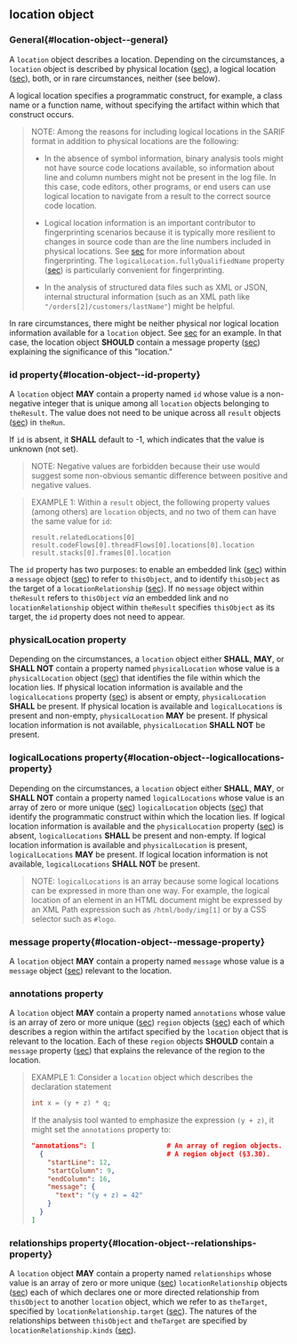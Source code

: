 ## location object

### General{#location-object--general}

A `location` object describes a location. Depending on the circumstances, a `location` object is described by physical location ([sec](#physicallocation-object)), a logical location ([sec](#logicallocation-object)), both, or in rare circumstances, neither (see below).

A logical location specifies a programmatic construct, for example, a class name or a function name, without specifying the artifact within which that construct occurs.

> NOTE: Among the reasons for including logical locations in the SARIF format in addition to physical locations are the following:
> 
> - In the absence of symbol information, binary analysis tools might not have source code locations available, so information about line and column numbers might not be present in the log file. In this case, code editors, other programs, or end users can use logical location to navigate from a result to the correct source code location.
> 
> - Logical location information is an important contributor to fingerprinting scenarios because it is typically more resilient to changes in source code than are the line numbers included in physical locations. See [sec](#normative-use-of-fingerprints-by-result-management-systems) for more information about fingerprinting. The `logicalLocation.fullyQualifiedName` property ([sec](#logicallocation-object--fullyqualifiedname-property)) is particularly convenient for fingerprinting.
> 
> - In the analysis of structured data files such as XML or JSON, internal structural information (such as an XML path like `"/orders[2]/customers/lastName"`) might be helpful.

In rare circumstances, there might be neither physical nor logical location information available for a `location` object. See [sec](#threadflowlocation-object) for an example. In that case, the location object **SHOULD** contain a message property ([sec](#location-object--message-property)) explaining the significance of this "location."

### id property{#location-object--id-property}

A `location` object **MAY** contain a property named `id` whose value is a non-negative integer that is unique among all `location` objects belonging to `theResult`. The value does not need to be unique across all `result` objects ([sec](#result-object)) in `theRun`.

If `id` is absent, it **SHALL** default to -1, which indicates that the value is unknown (not set).

> NOTE: Negative values are forbidden because their use would suggest some non-obvious semantic difference between positive and negative values.

> EXAMPLE 1: Within a `result` object, the following property values (among others) are `location` objects, and no two of them can have the same value for `id`:
> 
>     result.relatedLocations[0]
>     result.codeFlows[0].threadFlows[0].locations[0].location
>     result.stacks[0].frames[0].location

The `id` property has two purposes: to enable an embedded link ([sec](#messages-with-embedded-links)) within a `message` object ([sec](#message-object)) to refer to `thisObject`, and to identify `thisObject` as the target of a `locationRelationship` ([sec](#locationrelationship-object)). If no `message` object within `theResult` refers to `thisObject` *via* an embedded link and no `locationRelationship` object within `theResult` specifies `thisObject` as its target, the `id` property does not need to appear.

### physicalLocation property

Depending on the circumstances, a `location` object either **SHALL**, **MAY**, or **SHALL NOT** contain a property named `physicalLocation` whose value is a `physicalLocation` object ([sec](#physicallocation-object)) that identifies the file within which the location lies. If physical location information is available and the `logicalLocations` property ([sec](#location-object--logicallocations-property)) is absent or empty, `physicalLocation` **SHALL** be present. If physical location is available and `logicalLocations` is present and non-empty, `physicalLocation` **MAY** be present. If physical location information is not available, `physicalLocation` **SHALL NOT** be present.

### logicalLocations property{#location-object--logicallocations-property}

Depending on the circumstances, a `location` object either **SHALL**, **MAY**, or **SHALL NOT** contain a property named `logicalLocations` whose value is an array of zero or more unique ([sec](#array-properties-with-unique-values)) `logicalLocation` objects ([sec](#logicallocation-object)) that identify the programmatic construct within which the location lies. If logical location information is available and the `physicalLocation` property ([sec](#physicallocation-property)) is absent, `logicalLocations` **SHALL** be present and non-empty. If logical location information is available and `physicalLocation` is present, `logicalLocations` **MAY** be present. If logical location information is not available, `logicalLocations` **SHALL NOT** be present.

> NOTE: `logicalLocations` is an array because some logical locations can be expressed in more than one way. For example, the logical location of an element in an HTML document might be expressed by an XML Path expression such as `/html/body/img[1]` or by a CSS selector such as `#logo`.

### message property{#location-object--message-property}

A `location` object **MAY** contain a property named `message` whose value is a `message` object ([sec](#message-object)) relevant to the location.

### annotations property

A `location` object **MAY** contain a property named `annotations` whose value is an array of zero or more unique ([sec](#array-properties-with-unique-values)) `region` objects ([sec](#region-object)) each of which describes a region within the artifact specified by the `location` object that is relevant to the location. Each of these `region` objects **SHOULD** contain a `message` property ([sec](#region-object--message-property)) that explains the relevance of the region to the location.

> EXAMPLE 1: Consider a `location` object which describes the declaration statement
> 
> ```cs
> int x = (y + z) * q;
> ```
> 
> If the analysis tool wanted to emphasize the expression `(y + z)`, it might set the `annotations` property to:
>
> ```json
> "annotations": [                  # An array of region objects.
>   {                               # A region object (§3.30).
>     "startLine": 12,
>     "startColumn": 9,
>     "endColumn": 16,
>     "message": {
>       "text": "(y + z) = 42"
>     }
>   }
> ]
> ```

### relationships property{#location-object--relationships-property}

A `location` object **MAY** contain a property named `relationships` whose value is an array of zero or more unique ([sec](#array-properties-with-unique-values)) `locationRelationship` objects ([sec](#locationrelationship-object)) each of which declares one or more directed relationship from `thisObject` to another `location` object, which we refer to as `theTarget`, specified by `locationRelationship.target` ([sec](#locationrelationship-object--target-property)). The natures of the relationships between `thisObject` and `theTarget` are specified by `locationRelationship.kinds` ([sec](#locationrelationship-object--kinds-property)).
